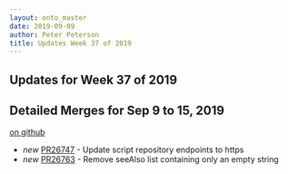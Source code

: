 ```yaml
---
layout: onto_master
date: 2019-09-09
author: Peter Peterson
title: Updates Week 37 of 2019
---
```

Updates for Week 37 of 2019
---------------------------

Detailed Merges for Sep 9 to 15, 2019
-------------------------------------
[on github](https://github.com/mantidproject/mantid/pulls?q=is%3Apr+merged%3A2019-09-10..2019-09-15)

* *new* [PR26747](https://github.com/mantidproject/mantid/pull/26747) - Update script repository endpoints to https
* *new* [PR26763](https://github.com/mantidproject/mantid/pull/26763) - Remove seeAlso list containing only an empty string
